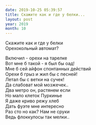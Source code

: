 ```yaml
---
date: 2019-10-25 05:39:57
title: Скажите как и где у белки...
layout: post
year: 2019
month: 10
---
```

Скажите как и где у белки<br/>
Орехокольный автомат? <br/>
<!--more-->
Включил - орехи на тарелке<br/>
Вот мне б такой - я был бы оад! <br/>
Мне б сей айфон спонтанных действий<br/>
Орехи б грыз и жил бы с песней!<br/>
Летал бы с ветки на сучек! <br/>
Да слабоват мой мозжечек.. <br/>
Два метро он,  растянем если<br/>
Но мало клеток Пуркинье<br/>
Я даже криво режу хлеб<br/>
Дать фуэте мне интересно <br/>
Раз сто но как? Нам не сруки<br/>
Ведь флоккулосы так мелки..<br/>